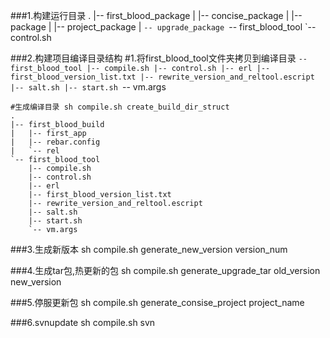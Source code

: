 
###1.构建运行目录
	.
	|-- first_blood_package
	|   |-- concise_package
	|   |-- package
	|   |-- project_package
	|   `-- upgrade_package
	`-- first_blood_tool
	    `-- control.sh
		
###2.构建项目编译目录结构
	#1.将first_blood_tool文件夹拷贝到编译目录
	`-- first_blood_tool
	    |-- compile.sh
	    |-- control.sh
	    |-- erl
	    |-- first_blood_version_list.txt
	    |-- rewrite_version_and_reltool.escript
	    |-- salt.sh
	    |-- start.sh
	    `-- vm.args

	#生成编译目录 sh compile.sh create_build_dir_struct
	.
	|-- first_blood_build
	|   |-- first_app
	|   |-- rebar.config
	|   `-- rel
	`-- first_blood_tool
	    |-- compile.sh
	    |-- control.sh
	    |-- erl
	    |-- first_blood_version_list.txt
	    |-- rewrite_version_and_reltool.escript
	    |-- salt.sh
	    |-- start.sh
	    `-- vm.args


###3.生成新版本
	sh compile.sh generate_new_version version_num


###4.生成tar包,热更新的包
	sh compile.sh generate_upgrade_tar old_version new_version

###5.停服更新包
	sh compile.sh generate_consise_project project_name


###6.svnupdate
	sh compile.sh svn






